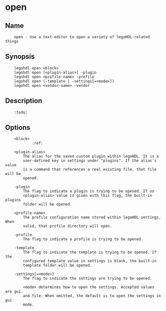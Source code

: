 # open

## Name

        open - Use a text-editor to open a variety of legoHDL-related things

## Synopsis

        legohdl open <block>
        legohdl open [<plugin-alias>] -plugin
        legohdl open <profile-name> -profile
        legohdl open (-template | -settings[=<mode>])
        legohdl open <vendor-name> -vendor

## Description

        :todo:

## Options

        <block>
                :ref:

        <plugin-alias>
            The alias for the saved custom plugin within legoHDL. It is a 
            user-defined key in settings under "plugins". If the alias's value 
            is a command that references a real existing file, that file will be
            opened.

        -plugin
            The flag to indicate a plugin is trying to be opened. If no 
            <plugin-alias> value is given with this flag, the built-in plugins 
            folder will be opened.

        <profile-name>
            The profile configuration name stored within legoHDL settings. When 
            valid, that profile directory will open.

        -profile
            The flag to indicate a profile is trying to be opened.

        -template
            The flag to indicate the template is trying to be opened. If the
            configured template value in settings is blank, the built-in 
            template folder will be opened.

        -settings[=<mode>]
            The flag to indicate the settings are trying to be opened.

            <mode> determines how to open the settings. Accepted values are gui 
            and file. When omitted, the default is to open the settings in gui 
            mode.


